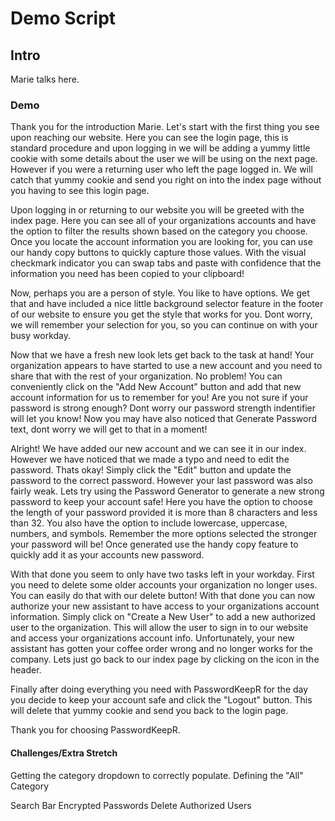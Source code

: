 # Demo Script

## Intro

Marie talks here.

### Demo

Thank you for the introduction Marie. Let's start with the first thing you see upon reaching our website. Here you can see the login page, this is standard procedure and upon logging in we will be adding a yummy little cookie with some details about the user we will be using on the next page. However if you were a returning user who left the page logged in. We will catch that yummy cookie and send you right on into the index page without you having to see this login page.

Upon logging in or returning to our website you will be greeted with the index page. Here you can see all of your organizations accounts and have the option to filter the results shown based on the category you choose. Once you locate the account information you are looking for, you can use our handy copy buttons to quickly capture those values. With the visual checkmark indicator you can swap tabs and paste with confidence that the information you need has been copied to your clipboard!

Now, perhaps you are a person of style. You like to have options. We get that and have included a nice little background selector feature in the footer of our website to ensure you get the style that works for you. Dont worry, we will remember your selection for you, so you can continue on with your busy workday.

Now that we have a fresh new look lets get back to the task at hand! Your organization appears to have started to use a new account and you need to share that with the rest of your organization. No problem! You can conveniently click on the "Add New Account" button and add that new account information for us to remember for you! Are you not sure if your password is strong enough? Dont worry our password strength indentifier will let you know! Now you may have also noticed that Generate Password text, dont worry we will get to that in a moment!

Alright! We have added our new account and we can see it in our index. However we have noticed that we made a typo and need to edit the password.
Thats okay! Simply click the "Edit" button and update the password to the correct password. However your last password was also fairly weak. Lets try using the Password Generator to generate a new strong password to keep your account safe! Here you have the option to choose the length of your password provided it is more than 8 characters and less than 32. You also have the option to include lowercase, uppercase, numbers, and symbols. Remember the more options selected the stronger your password will be! Once generated use the handy copy feature to quickly add it as your accounts new password.

With that done you seem to only have two tasks left in your workday. First you need to delete some older accounts your organization no longer uses. You can easily do that with our delete button! With that done you can now authorize your new assistant to have access to your organizations account information. Simply click on "Create a New User" to add a new authorized user to the organization. This will allow the user to sign in to our website and access your organizations account info. Unfortunately, your new assistant has gotten your coffee order wrong and no longer works for the company. Lets just go back to our index page by clicking on the icon in the header.

Finally after doing everything you need with PasswordKeepR for the day you decide to keep your account safe and click the "Logout" button. This will delete that yummy cookie and send you back to the login page.


Thank you for choosing PasswordKeepR.


#### Challenges/Extra Stretch

Getting the category dropdown to correctly populate.
Defining the "All" Category

Search Bar
Encrypted Passwords
Delete Authorized Users
